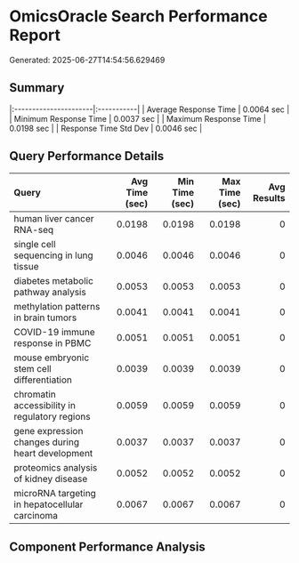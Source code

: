 # OmicsOracle Search Performance Report
Generated: 2025-06-27T14:54:56.629469

## Summary
|:----------------------|:-----------|
| Average Response Time | 0.0064 sec |
| Minimum Response Time | 0.0037 sec |
| Maximum Response Time | 0.0198 sec |
| Response Time Std Dev | 0.0046 sec |

## Query Performance Details
| Query                                            |   Avg Time (sec) |   Min Time (sec) |   Max Time (sec) |   Avg Results |
|:-------------------------------------------------|-----------------:|-----------------:|-----------------:|--------------:|
| human liver cancer RNA-seq                       |           0.0198 |           0.0198 |           0.0198 |             0 |
| single cell sequencing in lung tissue            |           0.0046 |           0.0046 |           0.0046 |             0 |
| diabetes metabolic pathway analysis              |           0.0053 |           0.0053 |           0.0053 |             0 |
| methylation patterns in brain tumors             |           0.0041 |           0.0041 |           0.0041 |             0 |
| COVID-19 immune response in PBMC                 |           0.0051 |           0.0051 |           0.0051 |             0 |
| mouse embryonic stem cell differentiation        |           0.0039 |           0.0039 |           0.0039 |             0 |
| chromatin accessibility in regulatory regions    |           0.0059 |           0.0059 |           0.0059 |             0 |
| gene expression changes during heart development |           0.0037 |           0.0037 |           0.0037 |             0 |
| proteomics analysis of kidney disease            |           0.0052 |           0.0052 |           0.0052 |             0 |
| microRNA targeting in hepatocellular carcinoma   |           0.0067 |           0.0067 |           0.0067 |             0 |

## Component Performance Analysis
